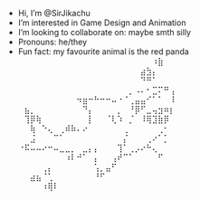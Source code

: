 -  Hi, I’m @SirJikachu
-  I’m interested in Game Design and Animation
-  I’m looking to collaborate on: maybe smth silly
-  Pronouns: he/they
-  Fun fact: my favourite animal is the red panda 
⠀⠀⠀⠀⠀⠀⠀⠀⠀⠀⠀⠀⠀⠀⠀⠀⠀⠀⠀⠀⠀⠀⠀⠰⣷⠀⠀
⠀⠀⠀⠀⠀⠀⠀⠀⠀⠀⠀⠀⠀⠀⠀⠀⠀⠀⠀⠀⠀⣴⣳⡄⠀⠀⠀
⠀⠀⠀⠀⠀⠀⠀⠀⠀⠀⠀⠀⠀⠀⠀⠀⠀⠀⠀⠀⠀⠙⠛⠁⠀⠀⠀
⠀⠀⠀⠀⠀⠀⠀⠀⠀⠀⠀⠀⠀⠀⠀⠀⠀⠀⠀⡀⠠⠄⠂⣉⠍⠛⢠
⠀⠀⠀⠀⠀⠀⠀⠀⠀⠀⠲⣶⠒⠓⠒⠒⠤⠐⠈⢀⣤⣤⠊⠁⠁⠀⠸
⠀⣦⡀⠀⠀⠀⠀⠀⠀⠀⠀⠙⡄⠀⠀⠀⠀⡀⠀⠘⡿⠋⣀⢤⣲⠶⡆
⠀⢹⡿⢷⠀⠀⠀⠀⠀⠀⠀⠀⡇⠀⠀⠈⢇⠱⠀⡈⠀⠸⢿⣹⣷⡿⠀
⠀⠀⢷⠀⠑⢄⠀⢀⠾⠷⠄⠔⠀⠀⠀⠀⠀⠀⢀⠀⠀⠀⠀⠀⢀⠂⠀
⠀⠀⣨⠀⠀⠀⠉⠁⠀⠀⠀⠀⠀⠀⠀⠀⠀⠀⡌⠀⠀⠀⢀⠔⠁⡁⠀
⠐⠯⠤⠤⠔⠒⠤⣀⣀⡀⠀⣀⡄⡄⠀⠀⠀⢹⠁⢀⡠⠔⠓⢄⠀⠀⠀
⠀⠀⠀⠀⠀⠀⠀⠀⠰⠇⠚⠁⠀⡄⠀⠀⢠⠞⠉⠁⠀⠀⠀⠀⠋⠀⠀
⠀⠀⠀⠀⢀⡄⠀⠀⠀⠀⠀⠀⠀⢡⡀⣤⠋⠀⠀⠀⠀⠀⠀⠀⠀⠀⠀
⠀⠀⣴⣦⠈⢁⠀⠀⠀⠀⠀⠀⠀⠘⠋⠀⠀⠀⠀⠀⠀⠀⠀⠀⠀⠀⠀
⠀⠀⠀⠀⠰⢿⠇⠀⠀⠀⠀⠀⠀⠀⠀⠀⠀⠀⠀⠀⠀⠀⠀⠀⠀⠀⠀

